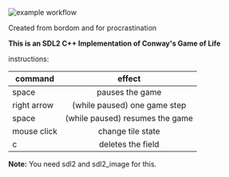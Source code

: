 ![example workflow](https://github.com/PauleBertt/ConwayGOLCPP/actions/workflows/cmake.yml/badge.svg)

Created from bordom and for procrastination

**This is an SDL2 C++ Implementation of Conway's Game of Life**

instructions:

| command       | effect                               | 
| ------------- |:------------------------------------:| 
| space         | pauses the game                      |
| right arrow   | (while paused) one game step         |
| space         | (while paused) resumes the game      |
| mouse click   | change tile state                    |
| c             | deletes the field                    |


**Note:**
You need sdl2 and sdl2_image for this.
